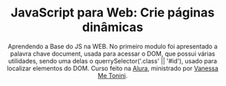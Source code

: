<h1 align="center">JavaScript para Web: Crie páginas dinâmicas</h1>
<p align="center">
    Aprendendo a Base do JS na WEB. No primeiro modulo foi apresentado a palavra chave document, usada para acessar o DOM, que possui várias utilidades, sendo uma delas o querrySelector('.class' || '#id'), usado para localizar elementos do DOM.
    Curso feito na <a href="https://cursos.alura.com.br/">Alura</a>, ministrado por
    <a href="https://www.linkedin.com/in/vanessametonini/">Vanessa Me Tonini</a>.
</p>
